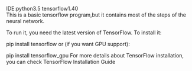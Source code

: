 IDE:python3.5    tensorflow1.40    
This is a basic tensorflow program,but it contains most of the steps of the neural network.

To run it, you  need the latest version of TensorFlow. To install it:

pip install tensorflow
or (if you want GPU support):

pip install tensorflow_gpu
For more details about TensorFlow installation, you can check TensorFlow Installation Guide
